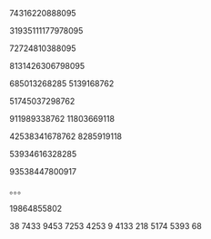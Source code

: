 

74316220888095


31935111177978095

72724810388095

8131426306798095

685013268285
5139168762

51745037298762

911989338762
11803669118

42538341678762
8285919118

53934616328285

93538447800917




。。。



19864855802

38
7433
9453
7253
4253
9
4133
218
5174
5393
68

